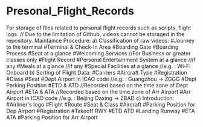 # Presonal_Flight_Records
For storage of files related to personal flight records such as scripts, flight logs.
// Due to the limitation of Github, videos cannot be storaged in the repository.
Maintaince Procedure:
a) Classification of raw videos:
#Journey to the terminal
#Terminal & Check-In Area
#Boarding Gate
#Boarding Process
#Seat at a glance
#Welcoming Services //For Business or greater classes only
#Flight Record
#Personal Entertainment System at a glance //if any
#Meals at a glance //if any
#Special Facilities at a glance //e.g. : Wi-Fi Onboard
b) Sorting of Flight Data:
#Carriers
#Aircraft Type
#Registration
#Class
#Seat
#Dept Airport in ICAO code //e.g. : Guangzhou -> ZGGG
#Dept Parking Position
#ETD & ATD //Recorded based on the time zone of Dept Airport
#ETA & ATA //Recorded based on the time zone of Arr Airport
#Arr Airport in ICAO code //e.g. : Beijing Daxing -> ZBAD
c) Introduction:
#Airliner's logo
#Flight
#Route
#Seat & Class
#Aircraft
#Parking Position for Dep Airport
#Registration
#Takeoff RWY
#ETD ATD
#Landing Runway
#ETA ATA
#Parking Position for Arr Airport
